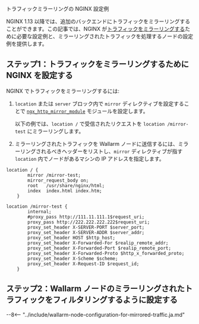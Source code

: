 トラフィックミラーリングの NGINX 設定例

NGINX 1.13 以降では、追加のバックエンドにトラフィックをミラーリングすることができます。この記事では、NGINX が[トラフィックをミラーリングする](overview.md)ために必要な設定例と、ミラーリングされたトラフィックを処理するノードの設定例を提供します。

## ステップ1：トラフィックをミラーリングするために NGINX を設定する

NGINX でトラフィックをミラーリングするには:

1. `location` または `server` ブロック内で `mirror` ディレクティブを設定することで [`ngx_http_mirror_module`](http://nginx.org/en/docs/http/ngx_http_mirror_module.html) モジュールを設定します。

    以下の例では、`location /` で受信されたリクエストを `location /mirror-test` にミラーリングします。
1. ミラーリングされたトラフィックを Wallarm ノードに送信するには、ミラーリングされるべきヘッダーをリストし、`mirror` ディレクティブが指す `location` 内でノードがあるマシンの IP アドレスを指定します。

```
location / {
        mirror /mirror-test;
        mirror_request_body on;
        root   /usr/share/nginx/html;
        index  index.html index.htm; 
    }
    
location /mirror-test {
        internal;
        #proxy_pass http://111.11.111.1$request_uri;
        proxy_pass http://222.222.222.222$request_uri;
        proxy_set_header X-SERVER-PORT $server_port;
        proxy_set_header X-SERVER-ADDR $server_addr;
        proxy_set_header HOST $http_host;
        proxy_set_header X-Forwarded-For $realip_remote_addr;
        proxy_set_header X-Forwarded-Port $realip_remote_port;
        proxy_set_header X-Forwarded-Proto $http_x_forwarded_proto;
        proxy_set_header X-Scheme $scheme;
        proxy_set_header X-Request-ID $request_id;
    }
```

## ステップ2：Wallarm ノードのミラーリングされたトラフィックをフィルタリングするように設定する

--8<-- "../include/wallarm-node-configuration-for-mirrored-traffic.ja.md"